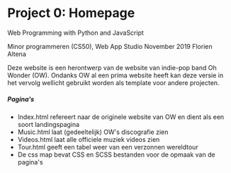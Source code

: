 # Project 0: Homepage

Web Programming with Python and JavaScript

Minor programmeren (CS50), Web App Studio
November 2019
Florien Altena

Deze website is een herontwerp van de website van indie-pop band Oh Wonder (OW). Ondanks OW al een prima website heeft kan deze versie in het vervolg wellicht gebruikt worden als template voor andere projecten.

##### Pagina's

* Index.html refereert naar de originele website van OW en dient als een soort landingspagina
* Music.html laat (gedeeltelijk) OW's discografie zien
* Videos.html laat alle officiele muziek videos zien
* Tour.html geeft een tabel weer van een verzonnen wereldtour
* De css map bevat CSS en SCSS bestanden voor de opmaak van de pagina's

